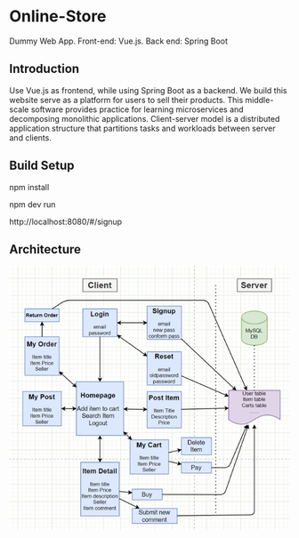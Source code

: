 # Online-Store
Dummy Web App. Front-end: Vue.js. Back end: Spring Boot

## Introduction
Use Vue.js as frontend, while using Spring Boot as a backend. We build this website serve as a platform for users to sell their products. This middle-scale software provides practice for learning microservices and decomposing monolithic applications. Client-server model is a distributed application structure that partitions tasks and workloads between server and clients. 

## Build Setup
npm install

npm dev run

http://localhost:8080/#/signup

## Architecture
![GitHub Logo](/flowchart.png)

